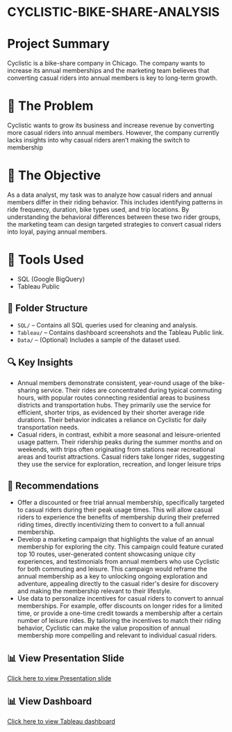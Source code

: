 # CYCLISTIC-BIKE-SHARE-ANALYSIS

# Project Summary
Cyclistic is a bike-share company in Chicago. The company wants to increase its annual memberships and the marketing team believes that converting casual riders into annual members is key to long-term growth.

# 🚨 The Problem 
Cyclistic wants to grow its business and increase revenue by converting more casual riders into annual members. However, the company currently lacks insights into why casual riders aren’t making the switch to membership

# 🎯  The Objective
As a data analyst, my task was to analyze how casual riders and annual members differ in their riding behavior. This includes identifying patterns in ride frequency, duration, bike types used, and trip locations. By understanding the behavioral differences between these two rider groups, the marketing team can design targeted strategies to convert casual riders into loyal, paying annual members.


# 🧰 Tools Used
- SQL (Google BigQuery)
- Tableau Public

## 📁 Folder Structure
- `SQL/` – Contains all SQL queries used for cleaning and analysis.
- `Tableau/` – Contains dashboard screenshots and the Tableau Public link.
- `Data/` – (Optional) Includes a sample of the dataset used.

## 🔍 Key Insights
- Annual members demonstrate consistent, year-round usage of the bike-sharing service. Their rides are concentrated during typical commuting hours, with popular routes connecting residential areas to business districts and transportation hubs. They primarily use the service for efficient, shorter trips, as evidenced by their shorter average ride durations. Their behavior indicates a reliance on Cyclistic for daily transportation needs.
- Casual riders, in contrast, exhibit a more seasonal and leisure-oriented usage pattern. Their ridership peaks during the summer months and on weekends, with trips often originating from stations near recreational areas and tourist attractions. Casual riders take longer rides, suggesting they use the service for exploration, recreation, and longer leisure trips

## 🎯 Recommendations
- Offer a discounted or free trial annual membership, specifically targeted to casual riders during their peak usage times. This will allow casual riders to experience the benefits of membership during their preferred riding times, directly incentivizing them to convert to a full annual membership.
- Develop a marketing campaign that highlights the value of an annual membership for exploring the city. This campaign could feature curated top 10 routes, user-generated content showcasing unique city experiences, and testimonials from annual members who use Cyclistic for both commuting and leisure. This campaign would reframe the annual membership as a key to unlocking ongoing exploration and adventure, appealing directly to the casual rider's desire for discovery and making the membership relevant to their lifestyle.
- Use data to personalize incentives for casual riders to convert to annual memberships. For example, offer discounts on longer rides for a limited time, or provide a one-time credit towards a membership after a certain number of leisure rides. By tailoring the incentives to match their riding behavior, Cyclistic can make the value proposition of annual membership more compelling and relevant to individual casual riders.

## 📊 View Presentation Slide
[Click here to view Presentation slide](https://www.canva.com/design/DAGndjK9rVo/dqVnQuEHYucn_N_ht108oA/view?utm_content=DAGndjK9rVo&utm_campaign=share_your_design&utm_medium=link2&utm_source=shareyourdesignpanel)

## 📊 View Dashboard
[Click here to view Tableau dashboard](https://public.tableau.com/views/CyclisticBikeShareDashboard_17471525247210/Dashboard1-When?:language=en-US&:sid=&:redirect=auth&:display_count=n&:origin=viz_share_link)

